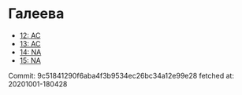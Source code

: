 # Галеева
- [12: AC](12.md)
- [13: AC](13.md)
- [14: NA](14.md)
- [15: NA](15.md)

Commit: 9c51841290f6aba4f3b9534ec26bc34a12e99e28
 fetched at: 20201001-180428
